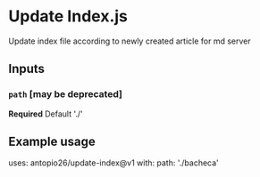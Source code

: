 # Update Index.js

Update index file according to newly created article for md server

## Inputs

### `path` [may be deprecated]

**Required** Default './'

## Example usage

uses: antopio26/update-index@v1
with:
  path: './bacheca'
